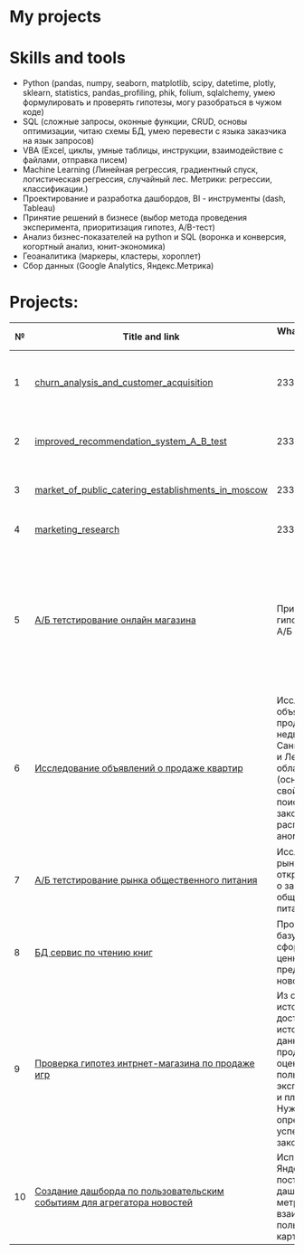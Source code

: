 # My projects

# Skills and tools
- Python (pandas, numpy, seaborn, matplotlib, scipy, datetime, plotly, sklearn, statistics, pandas_profiling, phik, folium, sqlalchemy, умею формулировать и проверять гипотезы, могу разобраться в чужом коде)
- SQL (сложные запросы, оконные функции, CRUD, основы оптимизации, читаю схемы БД, умею перевести с языка заказчика на язык запросов)
- VBA (Excel, циклы, умные таблицы, инструкции, взаимодействие с файлами, отправка писем)
- Machine Learning (Линейная регрессия, градиентный спуск, логистическая регрессия, случайный лес. Метрики: регрессии, классификации.)
- Проектирование и разработка дашбордов, BI - инструменты (dash, Tableau)
- Принятие решений в бизнесе (выбор метода проведения эксперимента, приоритизация гипотез, A/B-тест)
- Анализ бизнес-показателей на python и SQL (воронка и конверсия, когортный анализ, юнит-экономика)
- Геоаналитика (маркеры, кластеры, хороплет)
- Сбор данных (Google Analytics, Яндекс.Метрика)

# Projects:

| №| Title and link | What is the project about                                                     | Skills and tools           |  
|-----------|-------------------|------------------------------------------------------------------|-----------------------------------|
|1              |[churn_analysis_and_customer_acquisition](churn_analysis_and_customer_acquisition/)|233455|`pandas` `matplotlib` `numpy` `seaborn` `sklearn` `scipy` `statistics` `pandas_profiling` `phik`|
|2              |[improved_recommendation_system_A_B_test](improved_recommendation_system_A_B_test/)|233455|`pandas` `scipy.stats` `datetime` `seaborn` `matplotlib.pyplot` `numpy` `plotly`|
|3              |[market_of_public_catering_establishments_in_moscow](market_of_public_catering_establishments_in_moscow/)|233455|`pandas` `matplotlib` `numpy` `seaborn` `pandas_profiling` `folium`|
|4              |[marketing_research](marketing_research/)|233455|`pandas` `numpy` `datetime` `seaborn` `matplotlib.pyplot`|
|5              |[A/Б тетстирование онлайн магазина](online_store_A_B_test/)|Приоритезация гипотез и оценка А/Б тестирования|`Python` `A/B-тестирование` `проверка статистических гипотез` `событийная аналитика` `продуктовые метрики` `визуализация данных` `pandas` `matplotlib` `datetime` `numpy` `scipy` `pandas.plotting`|
|6              |[Исследование объявлений о продаже квартир](property_for_sale/)|Исследуем архив объявлений о продаже объектов недвижимости в Санкт-Петербурге и Ленинградской области (основные свойства данных, поиск закономерностей, распределений и аномалий)|`Python` `предобработка данных` `исследовательский анализ данных` `визуализация данных` `pandas` `seaborn` `numpy` `matplotlib`|
|7              |[A/Б тетстирование рынка общественного питания](startup_selling_food/)|Исследование рынка на основе открытых данных о заведениях общественного питания Москвы|`Python` `A/B-тестирование` `визуализация данных` `pandas` `matplotlib` `numpy` `scipy.stats` `plotly`|
|8              |[БД сервис по чтению книг](subscription_book_reading_service/)|Проанализировать базу данных. И сформулировать ценностные предложения для нового продукта.|`Python` `EDA` `PostgreSQL` `pandas` `sqlalchemy`|
|9              |[Проверка гипотез интрнет-магазина по продаже игр](video_game_store/)|Из открытых источников доступны исторические данные о продажах игр, оценки пользователей и экспертов, жанры и платформы. Нужно выявить определяющие успешность игры закономерности.|`Python` `предобработка данных` `исследовательский анализ данных` `проверка статистических гипотез` `описательная статистика` `pandas` `numpy` `seaborn` `matplotlib.pyplot` `scipy`|
|10              |[Создание дашборда по пользовательским событиям для агрегатора новостей](yandex_dzen_dashboard/)|Используя данные Яндекс.Дзена построить дашборд с метриками взаимодействия пользователей с карточками статей|`Python` `PostgreSQL` `dash` `Tableau` `построение дашбордов` `продуктовые метрики` `pandas` `sqlalchemy`|
